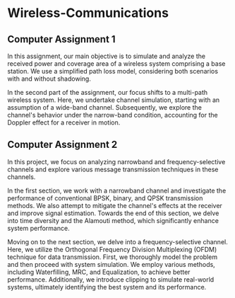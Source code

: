 # Wireless-Communications

## Computer Assignment 1
In this assignment, our main objective is to simulate and analyze the received power and coverage area of a wireless system comprising a base station. We use a simplified path loss model, considering both scenarios with and without shadowing.

In the second part of the assignment, our focus shifts to a multi-path wireless system. Here, we undertake channel simulation, starting with an assumption of a wide-band channel. Subsequently, we explore the channel's behavior under the narrow-band condition, accounting for the Doppler effect for a receiver in motion.

## Computer Assignment 2
In this project, we focus on analyzing narrowband and frequency-selective channels and explore various message transmission techniques in these channels.

In the first section, we work with a narrowband channel and investigate the performance of conventional BPSK, binary, and QPSK transmission methods. We also attempt to mitigate the channel's effects at the receiver and improve signal estimation. Towards the end of this section, we delve into time diversity and the Alamouti method, which significantly enhance system performance.

Moving on to the next section, we delve into a frequency-selective channel. Here, we utilize the Orthogonal Frequency Division Multiplexing (OFDM) technique for data transmission. First, we thoroughly model the problem and then proceed with system simulation. We employ various methods, including Waterfilling, MRC, and Equalization, to achieve better performance. Additionally, we introduce clipping to simulate real-world systems, ultimately identifying the best system and its performance.
